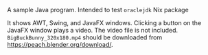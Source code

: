 A sample Java program. Intended to test `oraclejdk` Nix package 

It shows AWT, Swing, and JavaFX windows. Clicking a button on the JavaFX window plays a video. The video file is not included. `BigBuckBunny_320x180.mp4` should be downloaded from https://peach.blender.org/download/.
